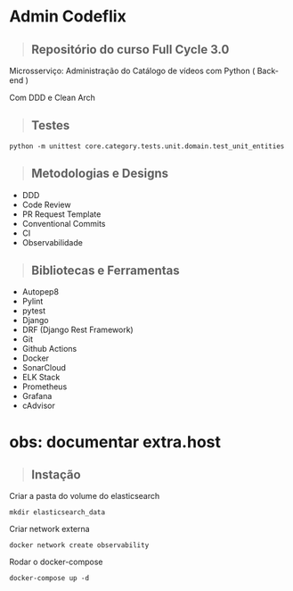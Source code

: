 # Admin Codeflix


> ## Repositório do curso Full Cycle 3.0

Microsserviço: Administração do Catálogo de vídeos com Python ( Back-end )

Com DDD e Clean Arch


> ## Testes

```
python -m unittest core.category.tests.unit.domain.test_unit_entities
```

> ## Metodologias e Designs

* DDD
* Code Review
* PR Request Template
* Conventional Commits
* CI
* Observabilidade


> ## Bibliotecas e Ferramentas

* Autopep8
* Pylint
* pytest
* Django
* DRF (Django Rest Framework)
* Git
* Github Actions
* Docker
* SonarCloud
* ELK Stack
* Prometheus
* Grafana
* cAdvisor 



obs: documentar extra.host
=======

> ## Instação

Criar a pasta do volume do elasticsearch
```
mkdir elasticsearch_data
```

Criar network externa
```
docker network create observability
```

Rodar o docker-compose
``` 
docker-compose up -d
```
